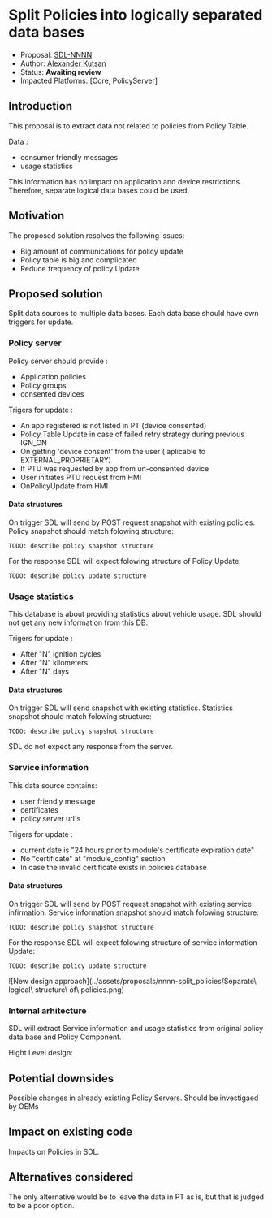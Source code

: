 # Split Policies into logically separated data bases 

* Proposal: [SDL-NNNN](nnnn-split_policies.md)
* Author: [Alexander Kutsan](https://github.com/LuxoftAKutsan)
* Status: **Awaiting review**
* Impacted Platforms: [Core, PolicyServer]

## Introduction
This proposal is to extract data not related to policies from Policy Table.

Data :
 - consumer friendly messages
 - usage statistics

This information has no impact on application and device restrictions. Therefore, separate logical data bases could be used.

## Motivation
The proposed solution resolves the following issues:

 - Big amount of communications for policy update
 - Policy table is big and complicated
 - Reduce frequency of policy Update

## Proposed solution

Split data sources to multiple data bases. Each data base should have own triggers for update. 

### Policy server

Policy server should provide :
 - Application policies
 - Policy groups
 - consented devices

Trigers for update :
 - An app registered is not listed in PT (device consented)
 - Policy Table Update in case of failed retry strategy during previous IGN_ON
 - On getting 'device consent' from the user ( aplicable to EXTERNAL_PROPRIETARY)
 - If PTU was requested by app from un-consented device
 - User initiates PTU request from HMI
 - OnPolicyUpdate from HMI

#### Data structures 

On trigger SDL will send by POST request snapshot with existing policies.
Policy snapshot should match folowing structure:

```
TODO: describe policy snapshot structure

```

For the response SDL will expect folowing structure of Policy Update:

```
TODO: describe policy update structure
```

### Usage statistics

This database is about providing statistics about vehicle usage. SDL should not get any new information from this DB.

Trigers for update :
 - After "N" ignition cycles
 - After "N" kilometers
 - After "N" days

#### Data structures 

On trigger SDL will send snapshot with existing statistics.
Statistics snapshot should match folowing structure:

```
TODO: describe policy snapshot structure

```
SDL do not expect any response from the server.


### Service information

This data source contains:
  - user friendly message
  - certificates
  - policy server url's
  
Trigers for update :
 - current date is "24 hours prior to module's certificate expiration date"
 - No "certificate" at "module_config" section
 - In case the invalid certificate exists in policies database
  

#### Data structures 

On trigger SDL will send by POST request snapshot with existing service infirmation.
Service information snapshot should match folowing structure:

```
TODO: describe policy snapshot structure

```

For the response SDL will expect folowing structure of service information Update:

```
TODO: describe policy update structure
```

![New design approach](../assets/proposals/nnnn-split_policies/Separate\ logical\ structure\ of\ policies.png)


### Internal arhitecture 

SDL will extract Service information and usage statistics from original policy data base and Policy Component.

Hight Level design: 



## Potential downsides
 Possible changes in already existing Policy Servers. Should be investigaed by OEMs 

## Impact on existing code
 Impacts on Policies in SDL.
 
## Alternatives considered
The only alternative would be to leave the data in PT as is, but that is judged to be a poor option.
